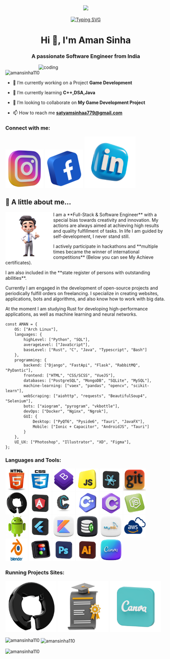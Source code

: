<div align="center">
    <img src="https://github.com/Amansinha110/Amansinha110/blob/master/profile2.jpg">    
    <br/>
    <br/>
    <a href="https://git.io/typing-svg"><img src="https://readme-typing-svg.demolab.com?font=Itim&size=40&duration=2000&pause=3000&color=E0DFF1&center=true&repeat=false&width=700&height=60&lines=Greetings%2C+wonder!+I'm+AMANSINHA!" alt="Typing SVG" /></a>
</div>
<h1 align="center">Hi 👋, I'm Aman Sinha</h1>
<h3 align="center">A passionate Software Engineer from India</h3>

<img align="right" alt="coding" width="400" src="https://cdn.dribbble.com/users/2131993/screenshots/4948736/thoughtworks-gif_dribbble.gif">

<p align="left"> <img src="https://komarev.com/ghpvc/?username=amansinha110&label=Profile%20views&color=0e75b6&style=flat" alt="amansinha110" /> </p>

- 🔭 I’m currently working on a Project **Game Development**

- 🌱 I’m currently learning **C++,DSA,Java**

- 👯 I’m looking to collaborate on **My Game Development Project**

- 📫 How to reach me **satyamsinhaa779@gmail.com**
<div>
<h3 align="left">Connect with me:</h3>
<p align="left">
<a href="https://instagram.com/satyamsinha110" target="blank"><img src="https://github.com/Amansinha110/Amansinha110/blob/master/insta.webp" alt="satyamsinha110" height="120" width="120"></a>
<a href="https://www.facebook.com/share/15jucCQVnk/" target="blank"><img src="https://github.com/Amansinha110/Amansinha110/blob/master/fb.png" alt="satyamsinha110" height="120" width="120" /></a>
<a href="https://www.linkedin.com/in/aman-kumar-035720211" target="blank"><img src="https://github.com/Amansinha110/Amansinha110/blob/master/link.webp" height="160" width="160" /></a>
</p>
</div>

## 👻 A little about me...  

<div>
    <img src = "https://github.com/Amansinha110/Amansinha110/blob/master/portfoilo1.png" align="left" height="150" width="150">
    <p>I am a **Full-Stack & Software Engineer** with a special bias towards creativity and innovation. My actions are always aimed at achieving high results and quality fulfillment of tasks. In life I am guided by self-development, I never stand still.</p>
    <p>I actively participate in hackathons and **multiple times became the winner of international competitions** (Below you can see My Achieve certificates). </p>
    <p>I am also included in the **state register of persons with outstanding abilities**.</p>
    <p>Currently I am engaged in the development of open-source projects and periodically fulfill orders on freelancing. I specialize in creating websites, applications, bots and algorithms, and also know how to work with big data.</p>
    <p> At the moment I am studying Rust for developing high-performance applications, as well as machine learning and neural networks.</p>
</div>


```Code
const AMAN = {
    OS: ["Arch Linux"],
    languages: {
        highLevel: ["Python", "SQL"],
        averageLevel: ["JavaScript"],
        baseLevel: ["Rust", "C", "Java", "Typescript", "Bash"]
    },
    programming: {
        backend: ["Django", "FastApi", "Flask", "RabbitMQ", "PyDantic"],
        frontend: ["HTML", "CSS/SCSS", "VueJS"],
        databases: ["PostgreSQL", "MongoDB", "SQLite", "MySQL"],
        machine-learning: ["vaex", "pandas", "opencv", "scikit-learn"],
        webScraping: ["aiohttp", "requests", "BeautifulSoup4", "Selenium"],
        bots: ["aiogram", "pyrogram", "vkbottle"],
        devOps: ["Docker", "Nginx", "Ngrok"],
        GUI: {
            Desktop: ["PyQT6", "Pyside6", "Tauri", "JavaFX"],
            Mobile: ["Ionic + Capacitor", "AndroidJS", "Tauri"]
        }
    },
    UI_UX: ["Photoshop", "Illustrator", "XD", "Figma"],
};
```
<div>
<h3 >Languages and Tools:</h3> 
<p align = "left"> <a href="https://www.w3.org/html/" target="_blank"> <img src="https://github.com/Amansinha110/Amansinha110/blob/master/html.png" alt="html5" width="70" height="70"></a>
<a href=""target="_blank"> <img src="https://github.com/Amansinha110/Amansinha110/blob/master/css3.png" alt="css" width="70" height="70"></a>
<a href=""target="_blank"> <img src="https://github.com/Amansinha110/Amansinha110/blob/master/bootstrap.png" alt="boostrap" width="70" height="70"></a>
<a href=""target="_blank"> <img src="https://github.com/Amansinha110/Amansinha110/blob/master/javascript.webp" alt="Java-Script" width="70" height="70"></a>
<a href="" target="_blank"> <img src="https://github.com/Amansinha110/Amansinha110/blob/master/react.webp" alt="React" width="70" height="70"></a>
<a href="" target="_blank"> <img src="https://github.com/Amansinha110/Amansinha110/blob/master/gitt.webp" alt="Git" width="70" height="70"></a>
<a href="" target="_blank"> <img src="https://github.com/Amansinha110/Amansinha110/blob/master/github.webp" alt="GitHub" width="70" height="70"></a>
<a href="" target="_blank" rel="noreferrer"> <img src="https://github.com/Amansinha110/Amansinha110/blob/master/angular.webp" alt="Angular" width="70" height="70"></a>
<a href="" target="_blank" rel="noreferrer"> <img src="https://github.com/Amansinha110/Amansinha110/blob/master/c.png" alt="C" width="70" height="70"></a>
<a href="" target="_blank" rel="noreferrer"> <img src="https://github.com/Amansinha110/Amansinha110/blob/master/c%2B%2B.webp" alt="C++" width="70" height="70"></a>
<a href="" target="_blank" rel="noreferrer"> <img src="https://github.com/Amansinha110/Amansinha110/blob/master/c%23.webp" alt="C#" width="70" height="70"></a>
<a href="" target="_blank" rel="noreferrer"> <img src="https://github.com/Amansinha110/Amansinha110/blob/master/nodejs.webp" alt="Nodejs" width="70" height="70"></a>
<a href="" target="_blank" rel="noreferrer"> <img src="https://github.com/Amansinha110/Amansinha110/blob/master/android.webp" alt="Android" width="70" height="70"></a>
<a href="" target="_blank" rel="noreferrer"> <img src="https://github.com/Amansinha110/Amansinha110/blob/master/flutter.webp" alt="Flutter" width="70" height="70"></a>
<a href="" target="_blank" rel="noreferrer"> <img src="https://github.com/Amansinha110/Amansinha110/blob/master/kotlin.webp" alt="Kotlin" width="70" height="70"></a>
<a href="" target="_blank" rel="noreferrer"> <img src="https://github.com/Amansinha110/Amansinha110/blob/master/mongo-db.png" alt="Mpngo-db" width="70" height="70"></a>
<a href="" target="_blank" rel="noreferrer"> <img src="https://github.com/Amansinha110/Amansinha110/blob/master/mysql.webp" alt="MySql" width="70" height="70"></a>
<a href="" target="_blank" rel="noreferrer"> <img src="https://github.com/Amansinha110/Amansinha110/blob/master/aws.png" alt="Aws" width="70" height="70"></a>
<a href="" target="_blank" rel="noreferrer"> <img src="https://github.com/Amansinha110/Amansinha110/blob/master/Blender-Symbol.png" alt="Blender" width="70" height="70"></a>
<a href="" target="_blank" rel="noreferrer"> <img src="https://github.com/Amansinha110/Amansinha110/blob/master/figma.webp" alt="Figma" width="70" height="70"></a>
<a href="" target="_blank" rel="noreferrer"> <img src="https://github.com/Amansinha110/Amansinha110/blob/master/photo.png" alt="Photoshop" width="70" height="70"></a>
<a href="" target="_blank" rel="noreferrer"> <img src="https://github.com/Amansinha110/Amansinha110/blob/master/illustrator.png" alt="illustrator" width="70" height="70"></a>
<a href="" target="_blank" rel="noreferrer"> <img src="https://github.com/Amansinha110/Amansinha110/blob/master/canva.webp" alt="Canva" width="70" height="70"></a></p> 
</div>

<div></div>

<h3 align="left">Running Projects Sites:</h3> 
<div>
    <a href="https://amansinha110.github.io/Frontend-LIve-Projects-Website/"><img src ="https://github.com/Amansinha110/Amansinha110/blob/master/github.webp"height="160" width="160"></a>
    <a href="https://amansinha110.github.io/Achievements-Gallery/"><img src ="https://github.com/Amansinha110/Amansinha110/blob/master/certificate1.webp"height="160" width="160"></a>
    <a href="https://satyamsinhaa779.wixsite.com/my-site"><img src ="https://github.com/Amansinha110/Amansinha110/blob/master/canva333.webp"height="160" width="160"></a>
</div>

<p><img align="left" src="https://github-readme-stats.vercel.app/api/top-langs?username=amansinha110&show_icons=true&locale=en&layout=compact" alt="amansinha110" /></p>

<p>&nbsp;<img align="center" src="https://github-readme-stats.vercel.app/api?username=amansinha110&show_icons=true&locale=en" alt="amansinha110" /></p>

<p><img align="center" src="https://github-readme-streak-stats.herokuapp.com/?user=amansinha110&" alt="amansinha110" /></p>


